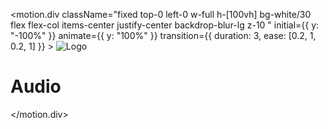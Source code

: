  <motion.div
        className="fixed top-0 left-0 w-full h-[100vh] bg-white/30 flex flex-col items-center justify-center backdrop-blur-lg z-10 "
        initial={{ y: "-100%" }}
        animate={{ y: "100%" }}
        transition={{ duration: 3, ease: [0.2, 1, 0.2, 1] }}
      >
        <img src={Logo} className="w-[150px] h-[150px]" alt="Logo" />
        <h1 className="text-[4rem] font-bold ml-4">Audio</h1>
      </motion.div>
